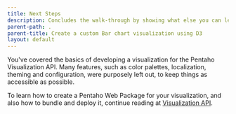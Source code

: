 ```yaml
---
title: Next Steps
description: Concludes the walk-through by showing what else you can learn.
parent-path: .
parent-title: Create a custom Bar chart visualization using D3
layout: default
---
```


You've covered the basics of developing a visualization for the Pentaho Visualization API.
Many features, such as color palettes, localization, theming and configuration, were purposely left out, 
to keep things as accessible as possible.

To learn how to create a Pentaho Web Package for your visualization, and also how to bundle and deploy it,
continue reading at [Visualization API](../..#packaging). 
